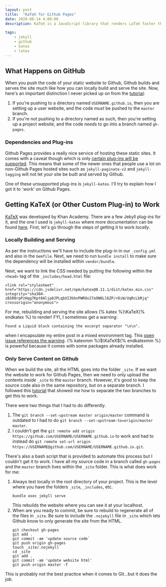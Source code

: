 ```yaml
---
layout: post
title:  "KaTeX for Github Pages"
date: 2020-06-14 4:00:00
description: KaTeX is a JavaScript library that renders LaTeX faster than MathJax. Unfortunately, Github Pages does not support the jekyll-katex plugin, but there is a way around that by building the site locally and pushing the contents of the site to master.

tags: 
    - jekyll
    - github
    - katex
    - latex
---
```

## What Happens on GitHub
When you push the code of your static website to Github, Github builds and serves the site much like how you 
can locally build and serve the site. Now, here's an important distinction I never picked up on from the [tutorial](https://help.github.com/en/github/working-with-github-pages/creating-a-github-pages-site):
1. If you're pushing to a directory named `USERNAME.github.io`, then you are setting up a user website, and 
the code *must* be pushed to the `master` branch.
2. If you're not pushing to a directory named as such, then you're setting up a project website, and the code *needs* 
to go into a branch named `gh-pages`.

### Dependencies and Plug-ins
Github Pages provides a really nice service of hosting these static sites. It comes with a caveat though which is only 
[certain plug-ins will be supported](https://pages.github.com/versions/). This means that some of the newer ones that people 
use a lot on non-Github Pages hosted sites such as `jekyll-paginate-v2` and `jekyll-tagging` will not let your site be 
built and served by Github.

One of these unsupported plug-ins is `jekyll-katex`. I'll try to explain how I got it to 'work' on Github Pages.

## Getting KaTeX (or Other Custom Plug-in) to Work
[KaTeX](https://katex.org/) was developed by Khan Academy. There are a few Jekyll plug-ins for it, and the one I used is 
`jekyll-katex` where more documentation can be found [here](https://github.com/linjer/jekyll-katex). First, let's go 
through the steps of getting it to work *locally*.

### Locally Building and Serving
As per the instructions we'll have to include the plug-in in our `_config.yml` and also in the `Gemfile`. Next, 
we need to run `bundle install` to make sure the dependency will be installed within `vendor/bundle`.

Next, we want to link the CSS needed by putting the following within the `<head>` tag of the `_includes/head.html` file:

```
<link rel="stylesheet" href="https://cdn.jsdelivr.net/npm/katex@0.11.1/dist/katex.min.css" integrity="sha384-zB1R0rpPzHqg7Kpt0Aljp8JPLqbXI3bhnPWROx27a9N0Ll6ZP/+DiW/UqRcLbRjq" crossorigin="anonymous">
```

For me, rebuilding and serving the site allows {% katex %}\KaTeX{% endkatex %} to render! FYI, I sometimes get a warning:

```
Found a Liquid block containing the excerpt separator "\n\n". 
```

when I encapsulate my entire post in a mixed environment tag. This [open issue references the warning](https://github.com/linjer/jekyll-katex/issues/25). 
{% katexmm %}$\KaTeX${% endkatexmm %} is powerful because it comes with some packages already installed.

### Only Serve Content on Github

When we build the site, all the HTML goes into the folder `_site`. If we want the website to work for Github Pages, then 
we need to only upload the contents *inside* `_site` to the `master` branch. However, it's good to keep the source code also 
in the same repository, but on a separate branch. I followed this [tutorial](https://www.drewsilcock.co.uk/custom-jekyll-plugins) that 
showed me how to separate the two branches to get this to work.  

There were two things that I had to do differently.
1. The `git branch --set-upstream master origin/master` command is outdated to I had to do `git branch --set-upstream-to=origin/master master`.
2. I couldn't get the `git remote add origin https://github.com/USERNAME/USERNAME.github.io` to work and had to instead do 
`git remote set-url origin https://USERNAME@github.com/USERNAME/USERNAME.github.io.git`.

There's also a bash script that is provided to automate this process but I couldn't get it to work. 
I have all my source code in a branch called `gh-pages` and the `master` branch lives within the `_site` folder.
This is what does work for me:

1. Always test locally in the root directory of your project. This is the level where you have the folders `_site`, `_includes`, etc.
   ```
   bundle exec jekyll serve
   ```
   This rebuilds the website where you can see it at your localhost.
2. When are you ready to commit, be sure to rebuild to regenerate all of the files in `_site`. Be sure to 
include the `.nojekyll` file in `_site` which lets Github know to only generate the site from the HTML.
    ```
    git checkout gh-pages
    git add .
    git commit -am 'update source code`
    git push origin gh-pages
    touch _site/.nojekyll
    cd _site
    git add .
    git commit -am 'update website html'
    git push origin master -f
    ```

This is probably not the best practice when it comes to Git...but it does the job.